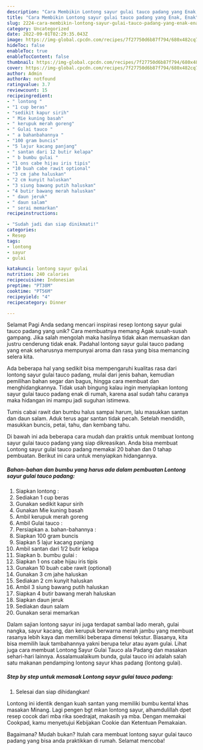 ```yaml
---
description: "Cara Membikin Lontong sayur gulai tauco padang yang Enak, Enak"
title: "Cara Membikin Lontong sayur gulai tauco padang yang Enak, Enak"
slug: 2224-cara-membikin-lontong-sayur-gulai-tauco-padang-yang-enak-enak
category: Uncategorized
date: 2022-09-01T02:29:35.043Z
image: https://img-global.cpcdn.com/recipes/7f27750d6b87f794/680x482cq70/lontong-sayur-gulai-tauco-padang-foto-resep-utama.jpg
hideToc: false
enableToc: true
enableTocContent: false
thumbnail: https://img-global.cpcdn.com/recipes/7f27750d6b87f794/680x482cq70/lontong-sayur-gulai-tauco-padang-foto-resep-utama.jpg
cover: https://img-global.cpcdn.com/recipes/7f27750d6b87f794/680x482cq70/lontong-sayur-gulai-tauco-padang-foto-resep-utama.jpg
author: Admin
authorAv: notfound
ratingvalue: 3.7
reviewcount: 15
recipeingredient:
- " lontong "
- "1 cup beras"
- "sedikit kapur sirih"
- " Mie kuning basah"
- " kerupuk merah goreng"
- " Gulai tauco "
- " a bahanbahannya "
- "100 gram buncis"
- "5 lajur kacang panjang"
- " santan dari 12 butir kelapa"
- " b bumbu gulai "
- "1 ons cabe hijau iris tipis"
- "10 buah cabe rawit optional"
- "3 cm jahe haluskan"
- "2 cm kunyit haluskan"
- "3 siung bawang putih haluskan"
- "4 butir bawang merah haluskan"
- " daun jeruk"
- " daun salam"
- " serai memarkan"
recipeinstructions:

- "Sudah jadi dan siap dinikmati!"
categories:
- Resep
tags:
- lontong
- sayur
- gulai

katakunci: lontong sayur gulai 
nutrition: 240 calories
recipecuisine: Indonesian
preptime: "PT38M"
cooktime: "PT56M"
recipeyield: "4"
recipecategory: Dinner

---
```



Selamat Pagi Anda sedang mencari inspirasi resep lontong sayur gulai tauco padang yang unik? Cara membuatnya memang Agak susah-susah gampang. Jika salah mengolah maka hasilnya tidak akan memuaskan dan justru cenderung tidak enak. Padahal lontong sayur gulai tauco padang yang enak seharusnya mempunyai aroma dan rasa yang bisa memancing selera kita.


Ada beberapa hal yang sedikit bisa mempengaruhi kualitas rasa dari lontong sayur gulai tauco padang, mulai dari jenis bahan, kemudian pemilihan bahan segar dan bagus, hingga cara membuat dan menghidangkannya. Tidak usah bingung kalau ingin menyiapkan lontong sayur gulai tauco padang enak di rumah, karena asal sudah tahu caranya maka hidangan ini mampu jadi suguhan istimewa.

Tumis cabai rawit dan bumbu halus sampai harum, lalu masukkan santan dan daun salam. Aduk terus agar santan tidak pecah. Setelah mendidih, masukkan buncis, petai, tahu, dan kembang tahu.


Di bawah ini ada beberapa cara mudah dan praktis untuk membuat lontong sayur gulai tauco padang yang siap dikreasikan. Anda bisa membuat Lontong sayur gulai tauco padang memakai 20 bahan dan 0 tahap pembuatan. Berikut ini cara untuk menyiapkan hidangannya.

<!--inarticleads1-->

##### Bahan-bahan dan bumbu yang harus ada dalam pembuatan Lontong sayur gulai tauco padang:

1. Siapkan  lontong :
1. Sediakan 1 cup beras
1. Gunakan sedikit kapur sirih
1. Gunakan  Mie kuning basah
1. Ambil  kerupuk merah goreng
1. Ambil  Gulai tauco :
1. Persiapkan  a. bahan-bahannya :
1. Siapkan 100 gram buncis
1. Siapkan 5 lajur kacang panjang
1. Ambil  santan dari 1/2 butir kelapa
1. Siapkan  b. bumbu gulai :
1. Siapkan 1 ons cabe hijau iris tipis
1. Gunakan 10 buah cabe rawit (optional)
1. Gunakan 3 cm jahe haluskan
1. Sediakan 2 cm kunyit haluskan
1. Ambil 3 siung bawang putih haluskan
1. Siapkan 4 butir bawang merah haluskan
1. Siapkan  daun jeruk
1. Sediakan  daun salam
1. Gunakan  serai memarkan


Dalam sajian lontong sayur ini juga terdapat sambal lado merah, gulai nangka, sayur kacang, dan kerupuk berwarna merah jambu yang membuat rasanya lebih kaya dan memiliki beberapa dimensi tekstur. Biasanya, kita bisa memilih lauk tambahannya yakni berupa telur atau ayam gulai. Lihat juga cara membuat Lontong Sayur Gulai Tauco ala Padang dan masakan sehari-hari lainnya. Assalamualaikum bunda, gulai tauco ini adalah salah satu makanan pendamping lontong sayur khas padang (lontong gulai). 

<!--inarticleads2-->

##### Step by step untuk memasak Lontong sayur gulai tauco padang:


1. Selesai dan siap dihidangkan!

Lontong ini identik dengan kuah santan yang memiliki bumbu kental khas masakan Minang. Lagi pengen bgt mkan lontong sayur, alhamdulillah dpet resep cocok dari mba rika soedrajat, makasih ya mba. Dengan memakai Cookpad, kamu menyetujui Kebijakan Cookie dan Ketentuan Pemakaian. 

Bagaimana? Mudah bukan? Itulah cara membuat lontong sayur gulai tauco padang yang bisa anda praktikkan di rumah. Selamat mencoba!
